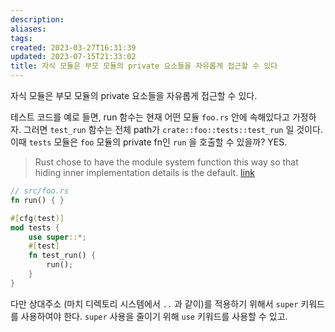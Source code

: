 ```yaml
---
description:
aliases: 
tags: 
created: 2023-03-27T16:31:39
updated: 2023-07-15T21:33:02
title: 자식 모듈은 부모 모듈의 private 요소들을 자유롭게 접근할 수 있다
---
```

자식 모듈은 부모 모듈의 private 요소들을 자유롭게 접근할 수 있다.

테스트 코드를 예로 들면, run 함수는 현재 어떤 모듈 `foo.rs` 안에 속해있다고 가정하자. 그러면 `test_run` 함수는 전체 path가 `crate::foo::tests::test_run` 일 것이다. 이때 `tests` 모듈은 `foo` 모듈의 private fn인 `run` 을 호출할 수 있을까? YES. 

> Rust chose to have the module system function this way so that hiding inner implementation details is the default. [link](https://rust-book.cs.brown.edu/ch07-03-paths-for-referring-to-an-item-in-the-module-tree.html)

```rust
// src/foo.rs
fn run() { }

#[cfg(test)]
mod tests {
	use super::*;
	#[test]
	fn test_run() {
		run();
	}
}
```

다만 상대주소 (마치 디렉토리 시스템에서 `..` 과 같이)를 적용하기 위해서 `super` 키워드를 사용하여야 한다. `super` 사용을 줄이기 위해 `use` 키워드를 사용할 수 있고.
